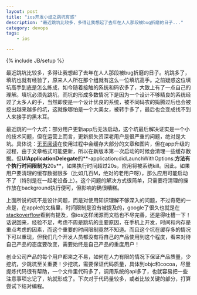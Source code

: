 ```yaml
---
layout: post
title: "ios开发小结之跳坑有感"
description: "最近跳坑比较多，多得让我想起了去年在人人那段被bug折磨的日子..."
category: devops
tags:
    - ios

---
```

{% include JB/setup %}

   最近跳坑比较多，多得让我想起了去年在人人那段被bug折磨的日子。坑跳多了，填坑也就有经验了，原来人人所在那个组就有这么一位填坑高手。之前疑惑这位填坑高手到底是怎么练成，如今随着接触的系统和码农多了，大致上有了一点自己的理解。填坑必须先跳坑，而坑的形成多数情况下是因为一个设计不够精良的系统经过了太多人的手，当然即使是一个设计优良的系统，被不同码农的捣腾过后也会被挖出越来越多的坑，这就像哪怕是一个大美女，被转手多了，最后也会变成找不到人来接手的黑木耳。
   
   最近跳的一个大坑：部分用户更新app后无法启动，这个坑最后解决证实是一个小的技术问题，但在运营上而言，更新损失资深老用户是很严重的问题，绝对是大坑。具体说：[无觅阅读](https://itunes.apple.com/cn/app/wu-mi-yue-du-zhi-neng-cai/id593518746?mt=8)在使用过程中会缓存大部分的文章和图片，但在app升级的过程，由于文章格式可能更新，所以在新版本第一次启动的时候会清理一些缓存数据。但**UIApplicationDelegate**的**-application:didLaunchWithOptions:**方法有个执行时间限制为**20s**，如果执行时间超过20s，应用将被系统kill。因此，如果用户要清理的缓存数据很多（比如几百M，绝对的老用户呀），那么应用可能启动不了（特别是在一起老设备上）。这个问题的解决方式很简单，只需要将清理的操作放在background执行便可，但影响的确很糟糕。
   
   上面所说的坑不是设计问题，而是对使用知识理解不够深入的问题，不过奇葩的一点是，在apple的文档里，时间限制是没有被提及的，google了很久也就是在[stackoverflow](http://stackoverflow.com/questions/13053230/what-are-the-differences-between-didfinishlaunchingwithoption-and-viewdidload)看到有提及，像ios这样闭源而文档也不尽完善，还是得吐槽一下！话说回来，经验不足，考虑不周是跳坑的主要原因，在手机上开发，时间和内存是重点考虑的因素，而这个重要的时间限制竟然不知道。而且这个坑在缓存多的情况下可以重现，但我们几个开发人员都没有将自己的产品使用到这个程度，看来对待自己产品的态度要改变，需要始终是自己产品的重度用户！
   
   创业公司产品的每个用户都来之不易，如何在人力有限的情况下保证产品质量，少挖坑，少跳坑至关重要！少挖坑，需要保证代码质量，具体到objc和cocoa，尽量提炼代码很有帮助，一个文件里代码多了，调用系统的api多了，也就容易把一些注意事项忘记了，坑就形成了。下次对于代码量较多，或者比较关键的部分，打算尝试下结对编程。
   
   
   
   
